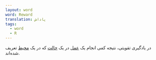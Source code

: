 ```yaml
---
layout: word
word: Reward
translation: پاداش
tags:
  - word
  - R
---
```

در یادگیری تقویتی، نتیجه کمی انجام یک [عمل](/A/action) در یک [حالت](/S/state) که در یک [محیط](/E/environment) تعریف شده‌اند.